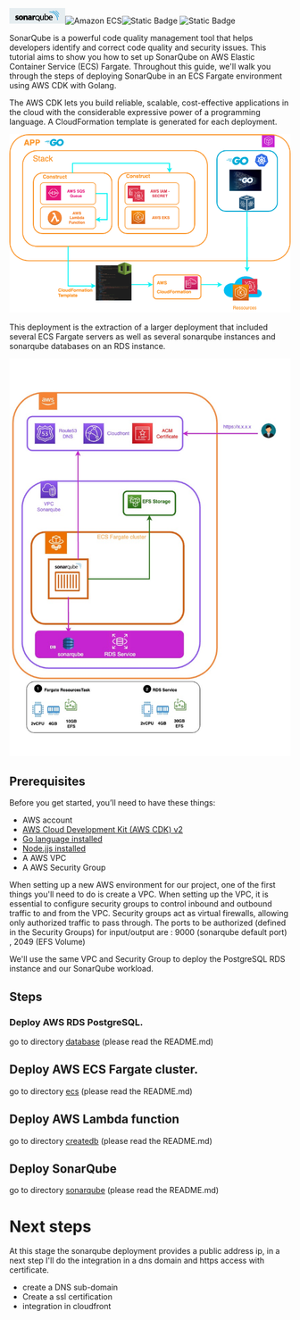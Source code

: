  ![SonarQube](images/sonar.png)![Amazon ECS](https://img.shields.io/static/v1?style=for-the-badge&message=Amazon+ECS&color=222222&logo=Amazon+ECS&logoColor=FF9900&label=)![Static Badge](https://img.shields.io/badge/Go-v1.21-blue:) ![Static Badge](https://img.shields.io/badge/AWS_CDK-v2.96.2-blue:)



SonarQube is a powerful code quality management tool that helps developers identify and correct code quality and security issues.
This tutorial aims to show you how to set up SonarQube on AWS Elastic Container Service (ECS) Fargate. Throughout this guide, we'll walk you through the steps of deploying SonarQube in an ECS Fargate environment using AWS CDK with Golang.

The AWS CDK lets you build reliable, scalable, cost-effective applications in the cloud with the considerable expressive power of a programming language.
A CloudFormation template is generated for each deployment.

![Flow CDK](images/diagramcdk.png)


This deployment is the extraction of a larger deployment that included several ECS Fargate servers as well as several sonarqube instances and sonarqube databases on an RDS instance.

![Azure AKS, Azure AKS](/images/aws-ecs-fargate-sonar.jpg)

## Prerequisites

Before you get started, you’ll need to have these things:

* AWS account
* [AWS Cloud Development Kit (AWS CDK) v2](https://docs.aws.amazon.com/cdk/v2/guide/getting_started.html)
* [Go language installed](https://go.dev/)
* [Node.jjs installed](https://nodejs.org/en)
* A AWS VPC
* A AWS Security Group

When setting up a new AWS environment for our project, one of the first things you'll need to do is create a VPC.
When setting up the VPC, it is essential to configure security groups to control inbound and outbound traffic to and from the VPC. Security groups act as virtual firewalls, allowing only authorized traffic to pass through.
The ports to be authorized (defined in the Security Groups) for input/output are : 9000 (sonarqube default port) , 2049 (EFS Volume) 

We'll use the same VPC and Security Group to deploy the PostgreSQL RDS instance and our SonarQube workload.

## Steps

### Deploy AWS RDS PostgreSQL.

go to directory [database](https://github.com/colussim/AWS_ECS_FARGATE_SONARQUBE/tree/main/database) (please read the README.md)

## Deploy AWS ECS Fargate cluster.

go to directory [ecs](https://github.com/colussim/AWS_ECS_FARGATE_SONARQUBE/tree/main/ecs) (please read the README.md)

## Deploy AWS Lambda function 

go to directory [createdb](https://github.com/colussim/AWS_ECS_FARGATE_SONARQUBE/tree/main/createdb) (please read the README.md)

## Deploy SonarQube

go to directory [sonarqube](https://github.com/colussim/AWS_ECS_FARGATE_SONARQUBE/tree/main/sonarqube) (please read the README.md)



# Next steps

At this stage the sonarqube deployment provides a public address ip, in a next step I'll do the integration in a dns domain and https access with certificate.

- create a DNS sub-domain
- Create a ssl certification 
- integration in cloudfront
